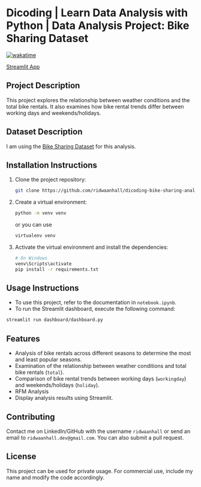 # Dicoding | Learn Data Analysis with Python | Data Analysis Project: Bike Sharing Dataset

[![wakatime](https://wakatime.com/badge/user/018b799e-de53-4f7a-bb65-edc2df9f26d8/project/b0c149bc-9ee5-4f33-8d04-8de21aac863d.svg)](https://wakatime.com/badge/user/018b799e-de53-4f7a-bb65-edc2df9f26d8/project/b0c149bc-9ee5-4f33-8d04-8de21aac863d)

[Streamlit App](https://ridwaanhall-bike-sharing-analytics.streamlit.app/)

## Project Description

This project explores the relationship between weather conditions and the total bike rentals. It also examines how bike rental trends differ between working days and weekends/holidays.

## Dataset Description

I am using the [Bike Sharing Dataset](https://github.com/ridwaanhall/dicoding-bike-sharing-analysis/tree/main/data) for this analysis.

## Installation Instructions

1. Clone the project repository:

    ```sh
    git clone https://github.com/ridwaanhall/dicoding-bike-sharing-analysis
    ```

2. Create a virtual environment:

    ```sh
    python -m venv venv
    ```

    or you can use

    ```sh
    virtualenv venv
    ```

3. Activate the virtual environment and install the dependencies:

    ```sh
    # On Windows
    venv\Scripts\activate
    pip install -r requirements.txt
    ```

## Usage Instructions

- To use this project, refer to the documentation in `notebook.ipynb`.
- To run the Streamlit dashboard, execute the following command:

```sh
streamlit run dashboard/dashboard.py
```

## Features

- Analysis of bike rentals across different seasons to determine the most and least popular seasons.
- Examination of the relationship between weather conditions and total bike rentals (`total`).
- Comparison of bike rental trends between working days (`workingday`) and weekends/holidays (`holiday`).
- RFM Analysis
- Display analysis results using Streamlit.

## Contributing

Contact me on LinkedIn/GitHub with the username `ridwaanhall` or send an email to `ridwaanhall.dev@gmail.com`. You can also submit a pull request.

## License

This project can be used for private usage. For commercial use, include my name and modify the code accordingly.
